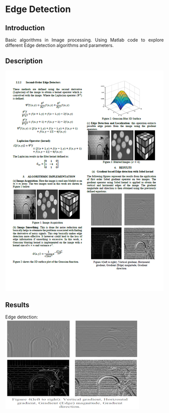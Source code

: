 # Edge Detection

## Introduction
<p style="text-align: justify">
Basic algorithms in Image processing. Using Matlab code to explore different Edge detection algorithms and parameters. </p>  

## Description  
![](edge_detection.PNG)  


## Results
Edge detection:  
![](bikes.PNG)

